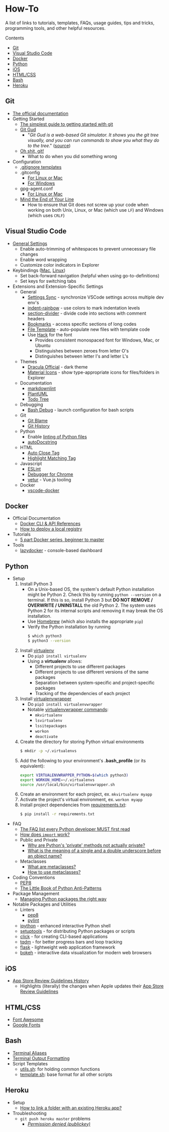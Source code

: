 # How-To

A list of links to tutorials, templates, FAQs, usage guides, tips and tricks, programming tools, and other helpful resources.

Contents

* [Git](#git)
* [Visual Studio Code](#visual-studio-code)
* [Docker](#docker)
* [Python](#python)
* [iOS](#ios)
* [HTML/CSS](#htmlcss)
* [Bash](#bash)
* [Heroku](#heroku)

## Git

* [The official documentation](https://git-scm.com/docs)
* Getting Started
    * [The simplest guide to getting started with git](http://rogerdudler.github.io/git-guide/)
    * [Git Gud](https://nic-hartley.github.io/git-gud/)
        * "*Git Gud is a web-based Git simulator. It shows you the git tree visually, and you can run commands to show you what they do to the tree*." ([source](https://dev.to/nichartley/git-gud-at-git-5d9k))
    * [Oh shit, git!](https://ohshitgit.com/)
        * What to do when you did something wrong
* Configuration
    * [.gitignore templates](https://github.com/github/gitignore)
    * .gitconfig
        * [For Linux or Mac](./settings/git/unix/config)
        * [For Windows](./settings/git/windows/config)
    * gpg-agent.conf
        * [For Linux or Mac](./settings/git/unix/gpg-agent.conf)
    * [Mind the End of Your Line](https://adaptivepatchwork.com/2012/03/01/mind-the-end-of-your-line/)
        * How to ensure that Git does not screw up your code when working on both Unix, Linux, or Mac (which use `LF`) and Windows (which uses `CRLF`)

## Visual Studio Code

* [General Settings](./settings/vscode/settings.json)
    * Enable auto-trimming of whitespaces to prevent unnecessary file changes
    * Enable word wrapping
    * Customize color indicators in Explorer
* Keybindings ([Mac](./settings/vscode/keybindings.mac.json), [Linux](./settings/vscode/keybindings.linux.json))
    * Set back-forward navigation (helpful when using go-to-definitions)
    * Set keys for switching tabs
* Extensions and Extension-Specific Settings
    * General
        * [Settings Sync](https://marketplace.visualstudio.com/items?itemName=Shan.code-settings-sync) - synchronize VSCode settings across multiple dev env's
        * [indent-rainbow](https://marketplace.visualstudio.com/items?itemName=oderwat.indent-rainbow) - use colors to mark indentation levels
        * [section-divider](https://marketplace.visualstudio.com/items?itemName=dinhani.divider) - divide code into sections with comment headers
        * [Bookmarks](https://marketplace.visualstudio.com/items?itemName=alefragnani.Bookmarks) - access specific sections of long codes
        * [File Template](https://marketplace.visualstudio.com/items?itemName=RalfZhang.filetemplate) - auto-populate new files with template code
        * Use [Hack](https://github.com/source-foundry/Hack) for the font
            * Provides consistent monospaced font for Windows, Mac, or Ubuntu
            * Distinguishes between zeroes from letter O's
            * Distinguishes between letter I's and letter L's
    * Themes
        * [Dracula Official](https://marketplace.visualstudio.com/items?itemName=dracula-theme.theme-dracula) - dark theme
        * [Material Icons](https://marketplace.visualstudio.com/items?itemName=PKief.material-icon-theme) - show type-appropriate icons for files/folders in Explorer
    * Documentation
        * [markdownlint](https://marketplace.visualstudio.com/items?itemName=DavidAnson.vscode-markdownlint)
        * [PlantUML](https://marketplace.visualstudio.com/items?itemName=jebbs.plantuml)
        * [Todo Tree](https://marketplace.visualstudio.com/items?itemName=Gruntfuggly.todo-tree)
    * Debugging
        * [Bash Debug](https://marketplace.visualstudio.com/items?itemName=rogalmic.bash-debug) - launch configuration for bash scripts
    * Git
        * [Git Blame](https://marketplace.visualstudio.com/items?itemName=waderyan.gitblame)
        * [Git History](https://marketplace.visualstudio.com/items?itemName=donjayamanne.githistory)
    * Python
        * Enable [linting of Python files](https://code.visualstudio.com/docs/python/linting)
        * [autoDocstring](https://marketplace.visualstudio.com/items?itemName=njpwerner.autodocstring)
    * HTML
        * [Auto Close Tag](https://marketplace.visualstudio.com/items?itemName=formulahendry.auto-close-tag)
        * [Highlight Matching Tag](https://marketplace.visualstudio.com/items?itemName=vincaslt.highlight-matching-tag)
    * Javascript
        * [ESLint](https://marketplace.visualstudio.com/items?itemName=dbaeumer.vscode-eslint)
        * [Debugger for Chrome](https://marketplace.visualstudio.com/items?itemName=msjsdiag.debugger-for-chrome)
        * [vetur](https://marketplace.visualstudio.com/items?itemName=octref.vetur) - Vue.js tooling
    * Docker
        * [vscode-docker](https://marketplace.visualstudio.com/items?itemName=PeterJausovec.vscode-docker)

## Docker

* Official Documentation
    * [Docker CLI & API References](https://docs.docker.com/reference/)
    * [How to deploy a local registry](https://docs.docker.com/registry/deploying/)
* Tutorials
    * [5 part Docker series, beginner to master](https://dev.to/softchris/5-part-docker-series-beginner-to-master-3m1b)
* Tools
    * [lazydocker](https://github.com/jesseduffield/lazydocker) - console-based dashboard

## Python

* Setup
    1. Install Python 3
        * On a Unix-based OS, the system's default Python installation might be Python 2. Check this by running `python --version` on a terminal. If this is so, install Python 3 but **DO NOT REMOVE / OVERWRITE / UNINSTALL** the old Python 2. The system uses Python 2 for its internal scripts and removing it may break the OS installation.
        * Use [Homebrew](https://docs.brew.sh/Homebrew-and-Python) (which also installs the appropriate `pip`)
        * Verify the Python installation by running
            ```bash
            $ which python3
            $ python3 --version

            ```
    1. Install [virtualenv](https://virtualenv.pypa.io/en/stable/)
        * Do `pip3 install virtualenv`
        * Using a **virtualenv** allows:
            * Different projects to use different packages
            * Different projects to use different versions of the same packages
            * Separation between system-specific and project-specific packages
            * Tracking of the dependencies of each project
    1. Install [virtualenvwrapper](http://virtualenvwrapper.readthedocs.io/en/latest/#)
        * Do `pip3 install virtualenvwrapper`
        * Notable [virtualenvwrapper commands](http://virtualenvwrapper.readthedocs.io/en/latest/command_ref.html):
            * `mkvirtualenv`
            * `lsvirtualenv`
            * `lssitepackages`
            * `workon`
            * `deactivate`
    1. Create the directory for storing Python virtual environments
        ```bash
        $ mkdir -p ~/.virtualenvs

        ```
    1. Add the following to your environment's **.bash_profile** (or its equivalent):
        ```bash
        export VIRTUALENVWRAPPER_PYTHON=$(which python3)
        export WORKON_HOME=~/.virtualenvs
        source /usr/local/bin/virtualenvwrapper.sh

        ```
    1. Create an environment for each project, ex. `mkvirtualenv myapp`
    1. Activate the project's virtual environment, ex. `workon myapp`
    1. Install project dependencies from [requirements.txt](./requirements.txt):
        ```bash
        $ pip install -r requirements.txt

        ```
* FAQ
    * [The FAQ list every Python developer MUST first read](https://docs.python.org/3/faq/programming.html)
    * [How does `import` work?](https://docs.python.org/3/tutorial/modules.html#the-module-search-path)
    * Public and Private
        * [Why are Python's 'private' methods not actually private?](https://stackoverflow.com/q/70528/2745495)
        * [What is the meaning of a single and a double underscore before an object name?](https://stackoverflow.com/q/1301346/2745495)
    * Metaclasses
        * [What are metaclasses?](https://stackoverflow.com/q/100003/2745495)
        * [How to use metaclasses?](https://realpython.com/python-metaclasses/)
* Coding Conventions
    * [PEP8](https://www.python.org/dev/peps/pep-0008/)
    * [The Little Book of Python Anti-Patterns](https://docs.quantifiedcode.com/python-anti-patterns/index.html)
* Package Management
    * [Managing Python packages the right way](https://opensource.com/article/19/4/managing-python-packages)
* Notable Packages and Utilities
    * Linters
        * [pep8](http://pep8.readthedocs.org/)
        * [pylint](https://www.pylint.org/)
    * [ipython](https://ipython.readthedocs.io/en/stable/index.html) - enhanced interactive Python shell
    * [setuptools](https://setuptools.readthedocs.io/en/latest/setuptools.html) - for distributing Python packages or scripts
    * [click](https://click.palletsprojects.com) - for creating CLI-based applications
    * [tqdm](https://tqdm.github.io/) - for better progress bars and loop tracking
    * [flask](https://flask.palletsprojects.com/) - lightweight web application framework
    * [bokeh](https://bokeh.pydata.org/en/latest/) - interactive data visualization for modern web browsers

## iOS

* [App Store Review Guidelines History](http://www.appstorereviewguidelineshistory.com/)
    * Highlights (literally) the changes when Apple updates their [App Store Review Guidelines](https://developer.apple.com/app-store/review/guidelines/)

## HTML/CSS

* [Font Awesome](https://fontawesome.com/?from=io)
* [Google Fonts](https://fonts.google.com/)

## Bash

* [Terminal Aliases](./settings/bash/bash_aliases)
* [Terminal Output Formatting](./settings/bash/bash_output)
* Script Templates
    * [utils.sh](./templates/utils.sh): for holding common functions
    * [template.sh](./templates/template.sh): base format for all other scripts

## Heroku

* Setup
    * [How to link a folder with an existing Heroku app?](https://stackoverflow.com/q/5129598/2745495)
* Troubleshooting
    * `git push heroku master` problems
        * [*Permission denied (publickey)*](https://stackoverflow.com/q/4269922/2745495)

